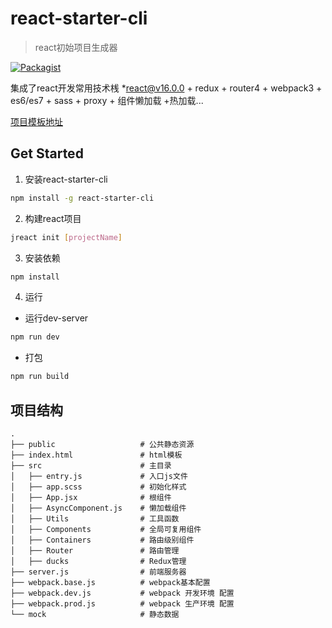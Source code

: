 # react-starter-cli
> react初始项目生成器

[![Packagist](https://img.shields.io/packagist/l/doctrine/orm.svg)](https://github.com/Jasonzj/react-starter-cli/blob/master/LICENSE)


集成了react开发常用技术桟
*react@v16.0.0 + redux + router4 + webpack3 + es6/es7 + sass + proxy + 组件懒加载 +热加载...

[项目模板地址](https://github.com/Jasonzj/react-starter)

## Get Started
1. 安装react-starter-cli
```bash
npm install -g react-starter-cli
```

2. 构建react项目
```bash
jreact init [projectName]
```

3. 安装依赖
```bash
npm install
```

4. 运行
- 运行dev-server
```bash
npm run dev
```

- 打包
```bash
npm run build
```

## 项目结构
```test
.
├── public                   # 公共静态资源
├── index.html               # html模板
├── src                      # 主目录
│   ├── entry.js             # 入口js文件 
│   ├── app.scss             # 初始化样式
│   ├── App.jsx              # 根组件
│   ├── AsyncComponent.js    # 懒加载组件
│   ├── Utils                # 工具函数
│   ├── Components           # 全局可复用组件
│   ├── Containers           # 路由级别组件
│   ├── Router               # 路由管理
│   ├── ducks                # Redux管理
├── server.js                # 前端服务器
├── webpack.base.js          # webpack基本配置
├── webpack.dev.js           # webpack 开发环境 配置
├── webpack.prod.js          # webpack 生产环境 配置
└── mock                     # 静态数据           
```
